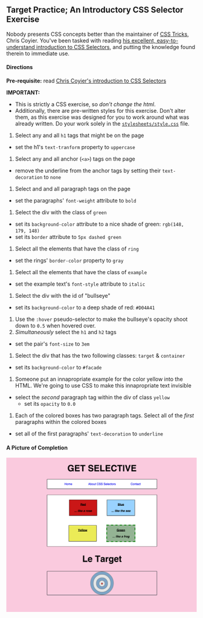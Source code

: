 ## Target Practice; An Introductory CSS Selector Exercise

Nobody presents CSS concepts better than the maintainer of [CSS Tricks](http://css-tricks.com/), Chris Coyier. You've been tasked with reading [his excellent, easy-to-understand introduction to CSS Selectors](http://css-tricks.com/how-css-selectors-work/), and putting the knowledge found therein to immediate use.

#### Directions

__Pre-requisite:__ read [Chris Coyier's introduction to CSS Selectors](http://css-tricks.com/how-css-selectors-work/)

__IMPORTANT:__ 
  - This is strictly a CSS exercise, so *don't change the html*. 
  - Additionally, there are pre-written styles for this exercise. Don't alter them, as this exercise was designed for you to work around what was already written. Do your work solely in the [`stylesheets/style.css`](stylesheets/style.css) file. 

1. Select any and all `h1` tags that might be on the page
  - set the h1's `text-tranform` property to `uppercase`
1. Select any and all anchor (`<a>`) tags on the page
  - remove the underline from the anchor tags by setting their `text-decoration` to `none`
1. Select and and all paragraph tags on the page
  - set the paragraphs' `font-weight` attribute to `bold`
1. Select the div with the class of `green`
  - set its `background-color` attribute to a nice shade of green: `rgb(148, 179, 148)`
  - set its `border` attribute to `5px dashed green`
1. Select all the elements that have the class of `ring`
  - set the rings' `border-color` property to `gray`
1. Select all the elements that have the class of `example`
  - set the example text's `font-style` attribute to `italic`
1. Select the div with the id of "bullseye"
  - set its `background-color` to a deep shade of red: `#D04A41`
1. Use the `:hover` pseudo-selector to make the bullseye's opacity shoot down to `0.5` when hovered over.
1. *Simultaneously* select the `h1` and `h2` tags
  - set the pair's `font-size` to `3em`
1. Select the div that has the two following classes: `target` & `container`
  - set its `background-color` to `#facade`
1. Someone put an innapropriate example for the color yellow into the HTML. We're going to use CSS to make this innapropriate text invisible
  - select the *second* paragraph tag within the div of class `yellow`
    - set its `opacity` to `0.0`
1. Each of the colored boxes has two paragraph tags. Select all of the *first* paragraphs within the colored boxes
  - set all of the first paragraphs' `text-decoration` to `underline`

#### A Picture of Completion

![image](complete.png)


